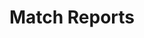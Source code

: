 ---
title: Match Reports
permalink: /reports/
layout: match-report-archive
layout: match-report-archive
og: yes
---
